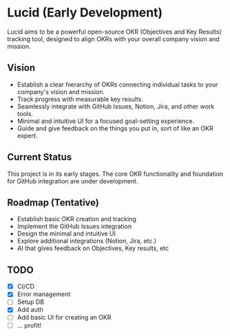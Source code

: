 # Lucid (Early Development)

Lucid aims to be a powerful open-source OKR (Objectives and Key Results) tracking tool, designed to align OKRs with your overall company vision and mission.

## Vision

* Establish a clear hierarchy of OKRs connecting individual tasks to your company's vision and mission.
* Track progress with measurable key results.
* Seamlessly integrate with GitHub Issues, Notion, Jira, and other work tools.
* Minimal and intuitive UI for a focused goal-setting experience.
* Guide and give feedback on the things you put in, sort of like an OKR expert. 

## Current Status

This project is in its early stages. The core OKR functionality and foundation for GitHub integration are under development.

## Roadmap (Tentative)

* Establish basic OKR creation and tracking 
* Implement the GitHub Issues integration 
* Design the minimal and intuitive UI
* Explore additional integrations (Notion, Jira, etc.)
* AI that gives feedback on Objectives, Key results, etc

## TODO
- [x] CI/CD
- [x] Error management
- [ ] Setup DB
- [x] Add auth
- [ ] Add basic UI for creating an OKR
- [ ] ... profit!
